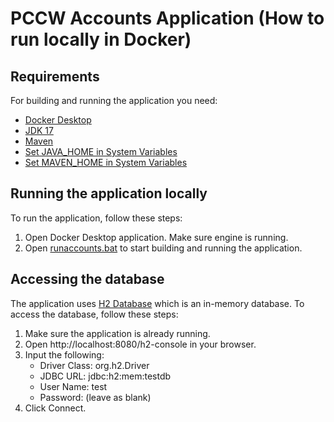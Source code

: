 # PCCW Accounts Application (How to run locally in Docker)

## Requirements

For building and running the application you need:


- [Docker Desktop](https://docs.docker.com/desktop/install/windows-install/)
- [JDK 17](https://www.oracle.com/java/technologies/javase/jdk17-archive-downloads.html)
- [Maven](https://maven.apache.org/download.cgi)
- [Set JAVA_HOME in System Variables](https://javatutorial.net/set-java-home-windows-10/)
- [Set MAVEN_HOME in System Variables](https://www.qamadness.com/knowledge-base/how-to-install-maven-and-configure-environment-variables/)

## Running the application locally

To run the application, follow these steps:

1. Open Docker Desktop application. Make sure engine is running.
2. Open [runaccounts.bat](runaccounts.bat) to start building and running the application.

## Accessing the database

The application uses [H2 Database](https://www.h2database.com/) which is an in-memory database.
To access the database, follow these steps:

1. Make sure the application is already running.
2. Open http://localhost:8080/h2-console in your browser.
3. Input the following:
   * Driver Class: org.h2.Driver
   * JDBC URL: jdbc:h2:mem:testdb
   * User Name: test
   * Password: (leave as blank)
4. Click Connect.
